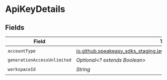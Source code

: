 # ApiKeyDetails


## Fields

| Field                                                                                                          | Type                                                                                                           | Required                                                                                                       | Description                                                                                                    |
| -------------------------------------------------------------------------------------------------------------- | -------------------------------------------------------------------------------------------------------------- | -------------------------------------------------------------------------------------------------------------- | -------------------------------------------------------------------------------------------------------------- |
| `accountType`                                                                                                  | [io.github.speakeasy_sdks_staging.javaclientsdk.models.shared.AccountType](../../models/shared/AccountType.md) | :heavy_check_mark:                                                                                             | N/A                                                                                                            |
| `generationAccessUnlimited`                                                                                    | *Optional<? extends Boolean>*                                                                                  | :heavy_minus_sign:                                                                                             | N/A                                                                                                            |
| `workspaceId`                                                                                                  | *String*                                                                                                       | :heavy_check_mark:                                                                                             | N/A                                                                                                            |